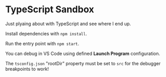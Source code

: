 # TypeScript Sandbox

Just plyaing about with TypeScript and see where I end up.

Install dependencies with `npm install`.

Run the entry point with `npm start`.

You can debug in VS Code using defined **Launch Program** configuration.

The `tsconfig.json` "rootDir" property must be set to `src` for the debugger breakpoints to work!
